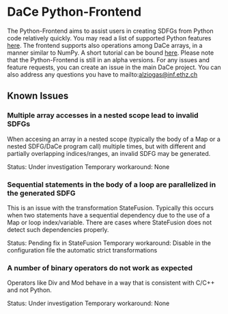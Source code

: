 # DaCe Python-Frontend

The Python-Frontend aims to assist users in creating SDFGs from Python code
relatively quickly. You may read a list of supported Python features
[here](python_supported_features.md). The frontend supports also operations
among DaCe arrays, in a manner similar to NumPy. A short tutorial can be bound
[here](https://nbviewer.jupyter.org/github/spcl/dace/blob/master/tutorials/numpy_frontend.ipynb).
Please note that the Python-Frontend is still in an alpha versions. For any issues
and feature requests, you can create an issue in the main DaCe project. You can
also address any questions you have to mailto:alziogas@inf.ethz.ch

## Known Issues

### Multiple array accesses in a nested scope lead to invalid SDFGs
When accesing an array in a nested scope (typically the body of a Map or a
nested SDFG/DaCe program call) multiple times, but with different and partially
overlapping indices/ranges, an invalid SDFG may be generated.  

Status: Under investigation
Temporary workaround: None

### Sequential statements in the body of a loop are parallelized in the generated SDFG
This is an issue with the transformation StateFusion. Typically this occurs when
two statements have a sequential dependency due to the use of a Map or loop index/variable.
There are cases where StateFusion does not detect such dependencies properly.

Status: Pending fix in StateFusion
Temporary workaround: Disable in the configuration file the automatic strict transformations

### A number of binary operators do not work as expected
Operators like Div and Mod behave in a way that is consistent with C/C++ and not Python.

Status: Under investigation
Temporary workaround: None
